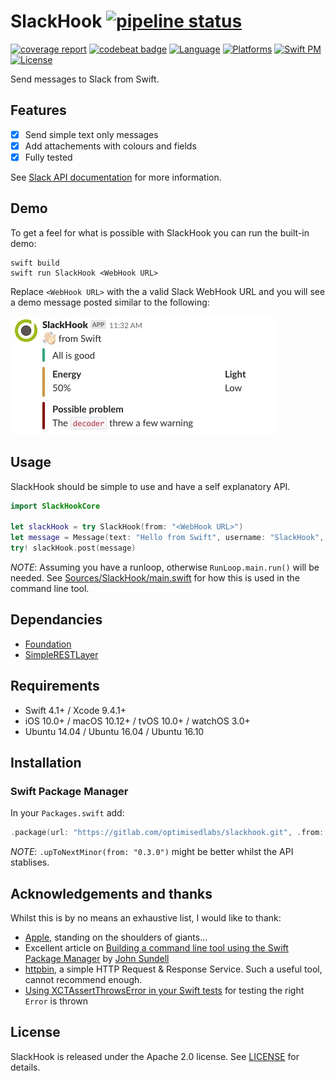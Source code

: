 # SlackHook [![pipeline status](https://gitlab.com/optimisedlabs/slackhook/badges/master/pipeline.svg)](https://gitlab.com/optimisedlabs/slackhook/commits/master)

[![coverage report](https://gitlab.com/optimisedlabs/slackhook/badges/master/coverage.svg)](https://gitlab.com/optimisedlabs/slackhook/commits/master)
[![codebeat badge](https://codebeat.co/badges/2f9f6122-5d8f-4b51-a098-4d4eda671585)](https://codebeat.co/projects/github-com-optimisedlabs-slackhook-master)
[![Language](https://img.shields.io/badge/language-Swift%204.1-orange.svg)](https://developer.apple.com/swift/)
[![Platforms](https://img.shields.io/badge/platform-ios%20%7C%20macos%20%7C%20tvos%20%7C%20watchos%20%7C%20linux-yellow.svg)](https://gitlab.com/optimisedlabs/slackhook)
[![Swift PM](https://img.shields.io/badge/spm-compatible-brightgreen.svg)](https://swift.org/package-manager)
[![License](https://img.shields.io/badge/license-Apache--2.0-lightgrey.svg)](LICENSE)

Send messages to Slack from Swift.

## Features

- [x] Send simple text only messages
- [x] Add attachements with colours and fields
- [x] Fully tested

See [Slack API documentation](https://api.slack.com/docs/messages) for more information.

## Demo

To get a feel for what is possible with SlackHook you can run the built-in demo:

```
swift build
swift run SlackHook <WebHook URL>
```

Replace `<WebHook URL>` with the a valid Slack WebHook URL and you will see a demo message posted similar to the following:

![Demo Image](SlackHook-Demo-Message.jpg)

## Usage

SlackHook should be simple to use and have a self explanatory API.

```swift
import SlackHookCore

let slackHook = try SlackHook(from: "<WebHook URL>")
let message = Message(text: "Hello from Swift", username: "SlackHook", attachments: nil)
try! slackHook.post(message)
```

*NOTE*: Assuming you have a runloop, otherwise `RunLoop.main.run()` will be needed. See [Sources/SlackHook/main.swift](Sources/SlackHook/main.swift) for how this is used in the command line tool.

## Dependancies

- [Foundation](https://developer.apple.com/documentation/foundation/urlsession)
- [SimpleRESTLayer](https://github.com/graemer957/SimpleRESTLayer)

## Requirements

- Swift 4.1+ / Xcode 9.4.1+
- iOS 10.0+ / macOS 10.12+ / tvOS 10.0+ / watchOS 3.0+
- Ubuntu 14.04 / Ubuntu 16.04 / Ubuntu 16.10

## Installation

### Swift Package Manager

In your `Packages.swift` add:

```swift
.package(url: "https://gitlab.com/optimisedlabs/slackhook.git", .from: "0.3.0")
```

*NOTE*: `.upToNextMinor(from: "0.3.0")` might be better whilst the API stablises.

## Acknowledgements and thanks

Whilst this is by no means an exhaustive list, I would like to thank:
- [Apple](https://developer.apple.com), standing on the shoulders of giants...
- Excellent article on [Building a command line tool using the Swift Package Manager](https://www.swiftbysundell.com/posts/building-a-command-line-tool-using-the-swift-package-manager) by [John Sundell](https://github.com/johnsundell)
- [httpbin](https://httpbin.org), a simple HTTP Request & Response Service. Such a useful tool, cannot recommend enough.
- [Using XCTAssertThrowsError in your Swift tests](http://makebeforebreak.com/post/using-xctassertthrowserror-in-your-swift-tests/) for testing the right `Error` is thrown

## License

SlackHook is released under the Apache 2.0 license. See [LICENSE](LICENSE) for details.

